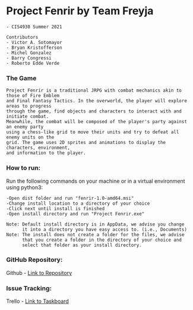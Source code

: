 # Project Fenrir by Team Freyja
	- CIS4930 Summer 2021
	
	Contributors
	- Victor A. Sotomayor
	- Bryan Kristofferson
	- Michel Gonzalez
	- Barry Congressi
	- Roberto Edde Verde
	
### The Game
	Project Fenrir is a traditional JRPG with combat mechanics akin to those of Fire Emblem
	and Final Fantasy Tactics. In the overworld, the player will explore areas to progress
	through the game, find objects and characters to interact with and initiate combat.
	Meanwhile, the combat will be composed of the player's party against an enemy party
	using a chess-like grid to move their units and try to defeat all enemy units on the
	grid. The game uses 2D sprites and animations to display the characters, environment,
	and information to the player.
	
### How to run:
	
Run the following commands on your machine or in a virtual environment using python3:

	-Open dist folder and run "fenrir-1.0-amd64.msi"
	-Change install location to a directory of your choice
	-Click next until install is finished
	-Open install directory and run "Project Fenrir.exe"
	
	Note: Default install directory is in AppData, we advise you change
		  it into a directory you have easy access to. (i.e., Documents)
	Note: The install does not create a folder for the files, we advise
		  that you create a folder in the directory of your choice and
		  select that folder as your install directory.
		
### GitHub Repository:
Github - [Link to Repository](https://github.com/Mgonzalez-droid/Project-Fenrir)
	
### Issue Tracking:

Trello - [Link to Taskboard](https://trello.com/invite/b/pMsEE5Pa/c4f2f2cce09ad5ea0dd376af2f40d3e4/taskboard)
